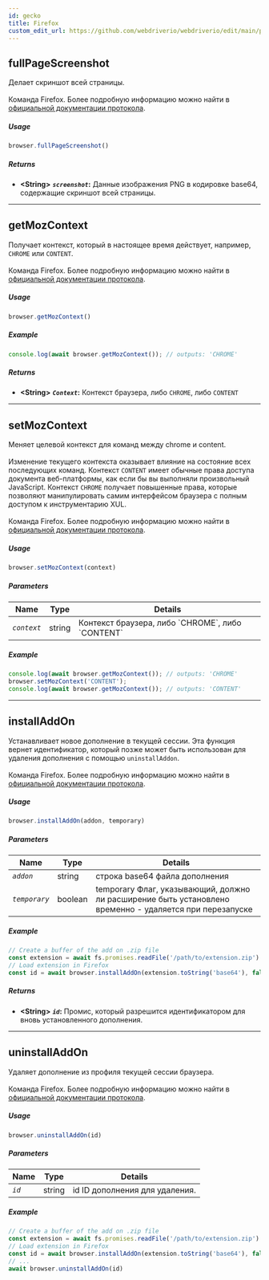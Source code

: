 ```yaml
---
id: gecko
title: Firefox
custom_edit_url: https://github.com/webdriverio/webdriverio/edit/main/packages/wdio-protocols/src/protocols/gecko.ts
---
```


## fullPageScreenshot
Делает скриншот всей страницы.<br /><br />Команда Firefox. Более подробную информацию можно найти в [официальной документации протокола](https://phabricator.services.mozilla.com/source/mozilla-central/browse/default/testing/geckodriver/src/command.rs$43-46).

##### Usage

```js
browser.fullPageScreenshot()
```


##### Returns

- **&lt;String&gt;**
            **<code><var>screenshot</var></code>:** Данные изображения PNG в кодировке base64, содержащие скриншот всей страницы.


---

## getMozContext
Получает контекст, который в настоящее время действует, например, `CHROME` или `CONTENT`.<br /><br />Команда Firefox. Более подробную информацию можно найти в [официальной документации протокола](https://github.com/SeleniumHQ/selenium/blob/586affe0cf675b1d5c8abc756defa4a46d95391b/javascript/node/selenium-webdriver/firefox.js#L615-L622).

##### Usage

```js
browser.getMozContext()
```

##### Example


```js
console.log(await browser.getMozContext()); // outputs: 'CHROME'
```


##### Returns

- **&lt;String&gt;**
            **<code><var>Context</var></code>:** Контекст браузера, либо `CHROME`, либо `CONTENT`


---

## setMozContext
Меняет целевой контекст для команд между chrome и content.<br /><br />Изменение текущего контекста оказывает влияние на состояние всех последующих команд. Контекст `CONTENT` имеет обычные права доступа документа веб-платформы, как если бы вы выполняли произвольный JavaScript. Контекст `CHROME` получает повышенные права, которые позволяют манипулировать самим интерфейсом браузера с полным доступом к инструментарию XUL.<br /><br />Команда Firefox. Более подробную информацию можно найти в [официальной документации протокола](https://github.com/SeleniumHQ/selenium/blob/586affe0cf675b1d5c8abc756defa4a46d95391b/javascript/node/selenium-webdriver/firefox.js#L615-L645).

##### Usage

```js
browser.setMozContext(context)
```


##### Parameters

<table>
  <thead>
    <tr>
      <th>Name</th><th>Type</th><th>Details</th>
    </tr>
  </thead>
  <tbody>
    <tr>
      <td><code><var>context</var></code></td>
      <td>string</td>
      <td>Контекст браузера, либо `CHROME`, либо `CONTENT`</td>
    </tr>
  </tbody>
</table>

##### Example


```js
console.log(await browser.getMozContext()); // outputs: 'CHROME'
browser.setMozContext('CONTENT');
console.log(await browser.getMozContext()); // outputs: 'CONTENT'
```



---

## installAddOn
Устанавливает новое дополнение в текущей сессии. Эта функция вернет идентификатор, который позже может быть использован для удаления дополнения с помощью `uninstallAddon`.<br /><br />Команда Firefox. Более подробную информацию можно найти в [официальной документации протокола](https://github.com/SeleniumHQ/selenium/blob/586affe0cf675b1d5c8abc756defa4a46d95391b/javascript/node/selenium-webdriver/firefox.js#L647-L668).

##### Usage

```js
browser.installAddOn(addon, temporary)
```


##### Parameters

<table>
  <thead>
    <tr>
      <th>Name</th><th>Type</th><th>Details</th>
    </tr>
  </thead>
  <tbody>
    <tr>
      <td><code><var>addon</var></code></td>
      <td>string</td>
      <td>строка base64 файла дополнения</td>
    </tr>
    <tr>
      <td><code><var>temporary</var></code></td>
      <td>boolean</td>
      <td>temporary Флаг, указывающий, должно ли расширение быть установлено временно - удаляется при перезапуске</td>
    </tr>
  </tbody>
</table>

##### Example


```js
// Create a buffer of the add on .zip file
const extension = await fs.promises.readFile('/path/to/extension.zip')
// Load extension in Firefox
const id = await browser.installAddOn(extension.toString('base64'), false);
```


##### Returns

- **&lt;String&gt;**
            **<code><var>id</var></code>:** Промис, который разрешится идентификатором для вновь установленного дополнения.


---

## uninstallAddOn
Удаляет дополнение из профиля текущей сессии браузера.<br /><br />Команда Firefox. Более подробную информацию можно найти в [официальной документации протокола](https://github.com/SeleniumHQ/selenium/blob/586affe0cf675b1d5c8abc756defa4a46d95391b/javascript/node/selenium-webdriver/firefox.js#L670-L687).

##### Usage

```js
browser.uninstallAddOn(id)
```


##### Parameters

<table>
  <thead>
    <tr>
      <th>Name</th><th>Type</th><th>Details</th>
    </tr>
  </thead>
  <tbody>
    <tr>
      <td><code><var>id</var></code></td>
      <td>string</td>
      <td>id ID дополнения для удаления.</td>
    </tr>
  </tbody>
</table>

##### Example


```js
// Create a buffer of the add on .zip file
const extension = await fs.promises.readFile('/path/to/extension.zip')
// Load extension in Firefox
const id = await browser.installAddOn(extension.toString('base64'), false);
// ...
await browser.uninstallAddOn(id)
```